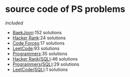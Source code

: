 # source code of PS problems  
_included_  
* [BaekJoon](https://www.acmicpc.net/):152 solutions  
* [Hacker Rank](https://www.hackerrank.com/):24 solutions  
* [Code Forces](https://codeforces.com/):17 solutions  
* [LeetCode](https://leetcode.com/):93 solutions  
* [Programmers](https://programmers.co.kr/):35 solutions  
* [Hacker Rank(SQL)](https://www.hackerrank.com/domains/sql):46 solutions  
* [Programmers(SQL)](https://programmers.co.kr/learn/challenges?tab=sql_practice_kit):29 solutions  
* [LeetCode(SQL)](https://leetcode.com/problemset/database/):1 solutions  